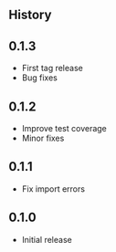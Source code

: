 ## History

## 0.1.3

* First tag release
* Bug fixes

## 0.1.2

* Improve test coverage
* Minor fixes

## 0.1.1

* Fix import errors

## 0.1.0

* Initial release
